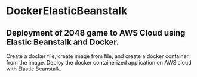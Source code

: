 # DockerElasticBeanstalk

## Deployment of 2048 game to AWS Cloud using Elastic Beanstalk and Docker. 

Create a docker file, create image from  file, and create a docker container from the image. Deploy the docker containerized application on AWS cloud with Elastic Beanstalk.
